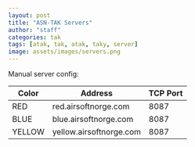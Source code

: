 ```yaml
---
layout: post
title: "ASN-TAK Servers"
author: "staff"
categories: tak
tags: [atak, tak, atak, taky, server]
image: assets/images/servers.png
---
```


Manual server config:

|Color  | Address   	            |TCP Port |
|---	  |---	                    |---      |
|RED    |red.airsoftnorge.com   	| 8087    |
|BLUE   |blue.airsoftnorge.com   	| 8087    |
|YELLOW |yellow.airsoftnorge.com  | 8087    |
